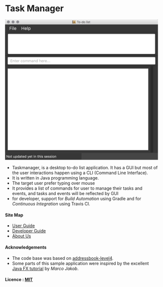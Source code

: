 # Task Manager

<img src="docs/images/1945556540.jpg" width="600"><br>

* Taskmanager, is a desktop to-do list application. It has a GUI but most of the user interactions happen using a CLI (Command Line Interface).
* It is written in Java programming language. 
* The target user prefer typing over mouse
* It provides a list of commands for user to manage their tasks and events, and tasks and events will be reflected by GUI
* for developer, support for *Build Automation* using Gradle and for *Continuous Integration* using Travis CI.
  
#### Site Map
* [User Guide](docs/UserGuide.md) 
* [Developer Guide](docs/DeveloperGuide.md) 
* [About Us](docs/AboutUs.md)


#### Acknowledgements
* The code base was based on [addressbook-level4](https://github.com/se-edu/addressbook-level4). 
* Some parts of this sample application were inspired by the excellent 
  [Java FX tutorial](http://code.makery.ch/library/javafx-8-tutorial/) by *Marco Jakob*. 


#### Licence : [MIT](LICENSE)
